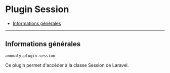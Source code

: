 # Plugin Session

- [Informations générales](#general)

<hr>

<a name="general"></a>
## Informations générales

`anomaly.plugin.session`

Ce plugin permet d'accèder à la classe Session de Laravel.
